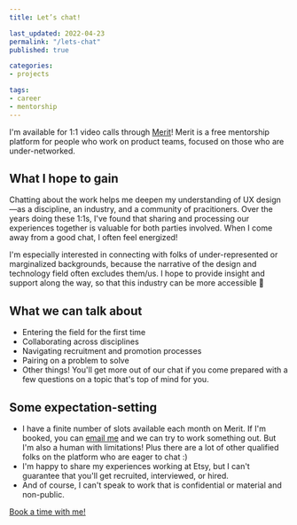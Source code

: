 ```yaml
---
title: Let’s chat!

last_updated: 2022-04-23
permalink: "/lets-chat"
published: true

categories:
- projects

tags:
- career
- mentorship
---
```


I'm available for 1:1 video calls through [Merit](https://www.get-merit.com/p/yoko-sakao-ohama)! Merit is a free mentorship platform for people who work on product teams, focused on those who are under-networked. 

## What I hope to gain

Chatting about the work helps me deepen my understanding of UX design—as a discipline, an industry, and a community of pracitioners. Over the years doing these 1:1s, I've found that sharing and processing our experiences together is valuable for both parties involved. When I come away from a good chat, I often feel energized!

I'm especially interested in connecting with folks of under-represented or marginalized backgrounds, because the narrative of the design and technology field often excludes them/us. I hope to provide insight and support along the way, so that this industry can be more accessible 🧡

## What we can talk about

- Entering the field for the first time
- Collaborating across disciplines
- Navigating recruitment and promotion processes
- Pairing on a problem to solve
- Other things! You'll get more out of our chat if you come prepared with a few questions on a topic that's top of mind for you.

## Some expectation-setting

- I have a finite number of slots available each month on Merit. If I'm booked, you can [email me](mailto:ysohama+site@gmail.com) and we can try to work something out. But I'm also a human with limitations! Plus there are a lot of other qualified folks on the platform who are eager to chat :)
- I'm happy to share my experiences working at Etsy, but I can't guarantee that you'll get recruited, interviewed, or hired. 
- And of course, I can't speak to work that is confidential or material and non-public.

[Book a time with me!](https://www.get-merit.com/p/yoko-sakao-ohama)